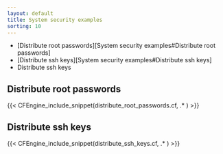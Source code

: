 ```yaml
---
layout: default
title: System security examples
sorting: 10
---
```


* [Distribute root passwords][System security examples#Distribute root passwords]
* [Distribute ssh keys][System security examples#Distribute ssh keys]
* Distribute ssh keys

## Distribute root passwords

{{< CFEngine_include_snippet(distribute_root_passwords.cf, .* ) >}}

## Distribute ssh keys

{{< CFEngine_include_snippet(distribute_ssh_keys.cf, .* ) >}}
